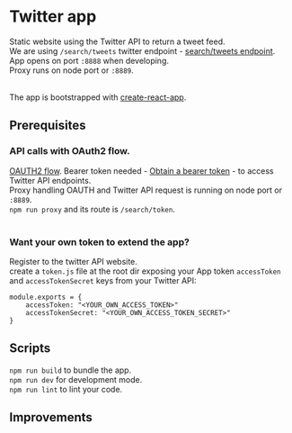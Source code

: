 # Twitter app

Static website using the Twitter API to return a tweet feed.</br>
We are using `/search/tweets` twitter endpoint - [search/tweets endpoint](https://dev.twitter.com/rest/reference/get/search/tweets).</br>
App opens on port `:8888` when developing.</br>
Proxy runs on node port or `:8889`.</br></br>

The app is bootstrapped with [create-react-app](https://github.com/facebookincubator/create-react-app).</br>


## Prerequisites

### API calls with OAuth2 flow.</br>
[OAUTH2 flow](https://dev.twitter.com/oauth/reference/post/oauth2/token). Bearer token needed - [Obtain a bearer token](https://dev.twitter.com/oauth/application-only) - to access Twitter API endpoints.</br>
Proxy handling OAUTH and Twitter API request is running on node port or `:8889`.</br>
`npm run proxy` and its route is `/search/token`.</br></br>

### Want your own token to extend the app?
Register to the twitter API website.</br>
create a `token.js` file at the root dir exposing your App token `accessToken` and `accessTokenSecret` keys from your Twitter API:</br>
```</br>
module.exports = {
    accessToken: "<YOUR_OWN_ACCESS_TOKEN>"
    accessTokenSecret: "<YOUR_OWN_ACCESS_TOKEN_SECRET>"
}
```


## Scripts
`npm run build` to bundle the app.</br>
`npm run dev` for development mode.</br>
`npm run lint` to lint your code.</br>


## Improvements
